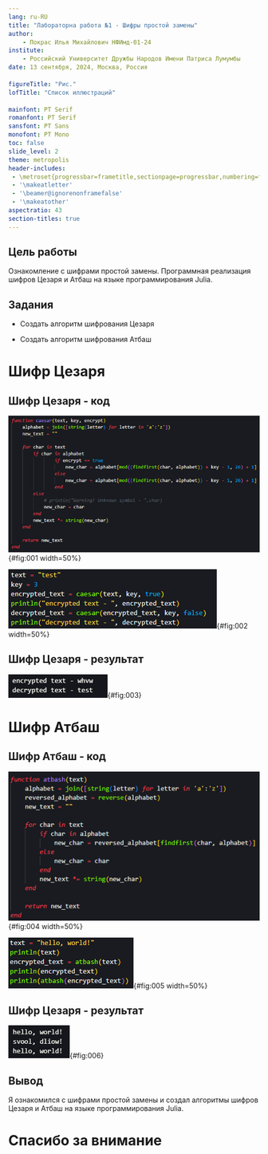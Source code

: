 ```yaml
---
lang: ru-RU
title: "Лабораторна работа №1 - Шифры простой замены"
author: 
	- Покрас Илья Михайлович НФИмд-01-24
institute:
    - Российский Университет Дружбы Народов Имени Патриса Лумумбы
date: 13 сентября, 2024, Москва, Россия

figureTitle: "Рис."
lofTitle: "Список иллюстраций"

mainfont: PT Serif
romanfont: PT Serif
sansfont: PT Sans
monofont: PT Mono
toc: false
slide_level: 2
theme: metropolis
header-includes: 
 - \metroset{progressbar=frametitle,sectionpage=progressbar,numbering=fraction}
 - '\makeatletter'
 - '\beamer@ignorenonframefalse'
 - '\makeatother'
aspectratio: 43
section-titles: true
---
```


## Цель работы

Ознакомление с шифрами простой замены. Программная реализация шифров Цезаря и Атбаш  на языке программирования Julia.

## Задания

- Создать алгоритм шифрования Цезаря

- Создать алгоритм шифрования Атбаш

# Шифр Цезаря 

## Шифр Цезаря - код

![Функция шифра Цезаря](./images/caesar_1.png){#fig:001 width=50%}


![Инициализация переменных и вызов функций](./images/caesar_2.png){#fig:002 width=50%}

## Шифр Цезаря - результат 

![Результат программного кода](./images/caesar_result.png){#fig:003}

# Шифр Атбаш

## Шифр Атбаш - код

![Функция шифра Атбаш](./images/atbash_1.png){#fig:004 width=50%}

![Инициализация переменных и вызов функций](./images/atbash_2.png){#fig:005 width=50%}

## Шифр Цезаря - результат 

![Результат программного кода](./images/atbash_result.png){#fig:006}


## Вывод

Я ознакомился с шифрами простой замены и создал алгоритмы шифров Цезаря и Атбаш на языке программирования Julia.


# Спасибо за внимание